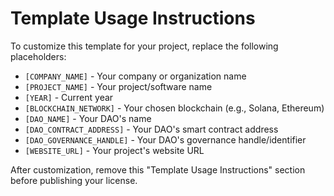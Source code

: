 
# Template Usage Instructions

To customize this template for your project, replace the following placeholders:

- `[COMPANY_NAME]` - Your company or organization name
- `[PROJECT_NAME]` - Your project/software name
- `[YEAR]` - Current year
- `[BLOCKCHAIN_NETWORK]` - Your chosen blockchain (e.g., Solana, Ethereum)
- `[DAO_NAME]` - Your DAO's name
- `[DAO_CONTRACT_ADDRESS]` - Your DAO's smart contract address
- `[DAO_GOVERNANCE_HANDLE]` - Your DAO's governance handle/identifier
- `[WEBSITE_URL]` - Your project's website URL

After customization, remove this "Template Usage Instructions" section before publishing your license.
